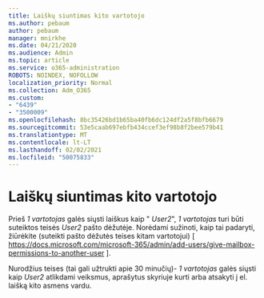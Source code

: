 ```yaml
---
title: Laiškų siuntimas kito vartotojo
ms.author: pebaum
author: pebaum
manager: mnirkhe
ms.date: 04/21/2020
ms.audience: Admin
ms.topic: article
ms.service: o365-administration
ROBOTS: NOINDEX, NOFOLLOW
localization_priority: Normal
ms.collection: Adm_O365
ms.custom:
- "6439"
- "3500009"
ms.openlocfilehash: 8bc35426bd1b65ba40fb6dc124df2a5f8bfb6679
ms.sourcegitcommit: 53e5caab697ebfb434ccef3ef98b8f2bee579b41
ms.translationtype: MT
ms.contentlocale: lt-LT
ms.lasthandoff: 02/02/2021
ms.locfileid: "50075833"
---
```

# <a name="sending-mail-as-another-user"></a>Laiškų siuntimas kito vartotojo

Prieš *1 vartotojas* galės siųsti laiškus kaip " *User2*", *1 vartotojas* turi būti suteiktos teisės *User2* pašto dėžutėje. Norėdami sužinoti, kaip tai padaryti, žiūrėkite (suteikti pašto dėžutės teises kitam vartotojui) [ https://docs.microsoft.com/microsoft-365/admin/add-users/give-mailbox-permissions-to-another-user ].

Nurodžius teises (tai gali užtrukti apie 30 minučių)- *1 vartotojas* galės siųsti kaip *User2* atlikdami veiksmus, aprašytus skyriuje kurti arba atsakyti į el. laišką kito asmens vardu.
